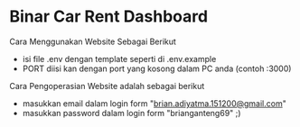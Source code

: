 # Binar Car Rent Dashboard

Cara Menggunakan Website Sebagai Berikut
* isi file .env dengan template seperti di .env.example
* PORT diisi kan dengan port yang kosong dalam PC anda (contoh :3000)

Cara Pengoperasian Website adalah sebagai berikut
* masukkan email dalam login form "brian.adiyatma.151200@gmail.com"
* masukkan password dalam login form "brianganteng69" ;)
